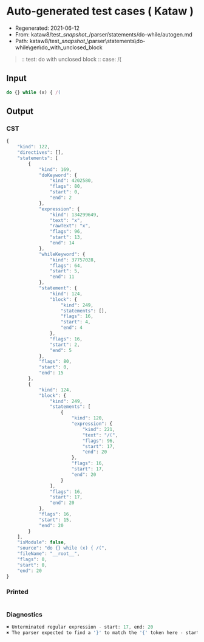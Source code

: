 # Auto-generated test cases ( Kataw )
- Regenerated: 2021-06-12
- From: kataw8/test\__snapshot__/parser/statements/do-while/autogen.md
- Path: kataw8/test\__snapshot__\parser\statements\do-while\gen\do_with_unclosed_block
> :: test: do with unclosed block
> :: case: /(
## Input

`````js
do {} while (x) { /(
`````
## Output

### CST

```javascript
{
    "kind": 122,
    "directives": [],
    "statements": [
        {
            "kind": 169,
            "doKeyword": {
                "kind": 4202580,
                "flags": 80,
                "start": 0,
                "end": 2
            },
            "expression": {
                "kind": 134299649,
                "text": "x",
                "rawText": "x",
                "flags": 96,
                "start": 13,
                "end": 14
            },
            "whileKeyword": {
                "kind": 37757028,
                "flags": 64,
                "start": 5,
                "end": 11
            },
            "statement": {
                "kind": 124,
                "block": {
                    "kind": 249,
                    "statements": [],
                    "flags": 16,
                    "start": 4,
                    "end": 4
                },
                "flags": 16,
                "start": 2,
                "end": 5
            },
            "flags": 80,
            "start": 0,
            "end": 15
        },
        {
            "kind": 124,
            "block": {
                "kind": 249,
                "statements": [
                    {
                        "kind": 120,
                        "expression": {
                            "kind": 221,
                            "text": "/(",
                            "flags": 96,
                            "start": 17,
                            "end": 20
                        },
                        "flags": 16,
                        "start": 17,
                        "end": 20
                    }
                ],
                "flags": 16,
                "start": 17,
                "end": 20
            },
            "flags": 16,
            "start": 15,
            "end": 20
        }
    ],
    "isModule": false,
    "source": "do {} while (x) { /(",
    "fileName": "__root__",
    "flags": 0,
    "start": 0,
    "end": 20
}
```

### Printed

```javascript

```

### Diagnostics

```javascript
✖ Unterminated regular expression - start: 17, end: 20
✖ The parser expected to find a '}' to match the '{' token here - start: 20, end: 20

```

